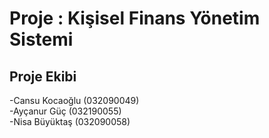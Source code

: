 # Proje : Kişisel Finans Yönetim Sistemi
## Proje Ekibi

-Cansu Kocaoğlu (032090049) <br>
-Ayçanur Güç (032190055) <br>
-Nisa Büyüktaş (032090058) <br>

